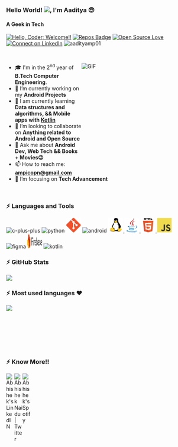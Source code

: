 ### Hello World! <img src="https://media.giphy.com/media/hvRJCLFzcasrR4ia7z/giphy.gif" width="25px">,  I'm Aaditya 😎
#### A Geek in Tech

[![Hello, Coder; Welcome!!](https://img.shields.io/badge/Hello,Coder!-Welcome-orange.svg?style=flat&logo=github)](https://github.com/aadityamp01/aadityamp01/) 
[![Repos Badge](https://badges.pufler.dev/repos/aadityamp01)](https://github.com/aadityamp01?tab=repositories)
[![Open Source Love](https://badges.frapsoft.com/os/v2/open-source.svg?v=103)](https://github.com/aadityamp01/Quick-Chat)
[![Connect on LinkedIn](https://img.shields.io/badge/--linkedin?label=LinkedIn&logo=LinkedIn&style=social)](https://www.linkedin.com/in/aadityampaithane/)
<a> <img src="https://komarev.com/ghpvc/?username=aadityamp01&label=Profile%20views&color=00ff00&style=flat-circle" alt="aadityamp01" /> </a>
<!-- [![Profile Visitors](https://visitor-badge.glitch.me/badge?page_id=aadityamp01.profileviews-badge)](https://github.com/aadityamp01) -->
<br>

<a href="https://github.com/aadityamp01/Flappy-Bird-Game" target="_blank"> <img align="right" height="300" width="300" alt="GIF" src="http://www.pcbheaven.com/opendir/images/thumbs/od_2858_1_1409410418.gif" /> </a>

<!--
**aadityamp01/aadityamp01** is a ✨ _special_ ✨ repository because its `README.md` (this file) appears on your GitHub profile.

Here are some ideas to get you started: -->

- 🎓 I'm in the 2<sup>nd</sup> year of **B.Tech Computer Engineering**.
- 🔭 I’m currently working on my **Android Projects**
- 🧠 I am currently learning **Data structures and algorithms, && Mobile apps with [Kotlin](https://kotlinlang.org/docs/android-overview.html)**
- 👯 I’m looking to collaborate on **Anything related to Android and Open Source**
- 💬 Ask me about **Android Dev, Web Tech && Books + Movies😉**
- 📫 How to reach me: **ampicopn@gmail.com**
- 🎯 I’m focusing on **Tech Advancement**
<!-- - 😄 Pronouns: ...
- ⚡ Fun fact:  -->

<br>

### :zap: Languages and Tools

<p align="left">
<img src="https://raw.githubusercontent.com/gilbarbara/logos/master/logos/c-plusplus.svg" alt="c-plus-plus" width="40" height="40"/>
<img src="https://github.com/gilbarbara/logos/blob/master/logos/python.svg" alt="python" width="40" height="40"/>
<img src="https://github.com/devicons/devicon/blob/master/icons/git/git-plain.svg" alt="git" width="40" height="40"/>
<img src="https://raw.githubusercontent.com/gilbarbara/logos/master/logos/android-icon.svg" alt="android" width="40" height="40"/>
<a href="https://www.linux.org/" target="_blank"> <img src="https://raw.githubusercontent.com/devicons/devicon/master/icons/linux/linux-original.svg" alt="linux" width="40" height="40"/> </a>
<a href="https://www.java.com" target="_blank"> <img src="https://raw.githubusercontent.com/devicons/devicon/master/icons/java/java-original.svg" alt="java" width="40" height="40"/> </a>
</a> <a href="https://www.w3.org/html/" target="_blank"> <img src="https://raw.githubusercontent.com/devicons/devicon/master/icons/html5/html5-original-wordmark.svg" alt="html5" width="40" height="40"/> </a>
</a> <a href="https://developer.mozilla.org/en-US/docs/Web/JavaScript" target="_blank"> <img src="https://raw.githubusercontent.com/devicons/devicon/master/icons/javascript/javascript-original.svg" alt="javascript" width="40" height="40"/> </a>
<img src="https://raw.githubusercontent.com/gilbarbara/logos/master/logos/figma.svg" alt="figma" width="40" height="40"/> 
<img src="https://raw.githubusercontent.com/gilbarbara/logos/master/logos/firebase.svg" alt="Firebase" width="40" height="40"/>
<img src="https://raw.githubusercontent.com/gilbarbara/logos/master/logos/kotlin.svg" alt="kotlin" widht="40" height="40" /></p>


### :zap: GitHub Stats
<!-- 
<img align="left" src="https://github-readme-stats.vercel.app/api?username=aadityamp01&count_private=true&hide_border=false&show_icons=true" />

<p>&nbsp;<img align="center" src="https://github-readme-stats.vercel.app/api?username=aadityamp01&show_icons=true&hide_border=true&show_owner=true&title_color=FFFF00&theme=dark&custom_title=नमस्ते 🙏 Programmers! &layout=compact" /><br>
-->
<img align="center" src="https://github-readme-streak-stats.herokuapp.com/?user=aadityamp01&theme=radical&custom_title=streak-stats&hide_border=true&layout=compact" /><br>
<!--
<img align="center" src="https://github-profile-summary-cards.vercel.app/api/cards/profile-details?username=aadityamp01&theme=dracula" /></p>

 -->
 
### :zap: Most used languages ❤️ 

<img align="left" src= "https://github-readme-stats.vercel.app/api/top-langs/?username=aadityamp01&layout=compact&hide=html&theme=highcontrast">
<!-- <a href="https://github.com/ryo-ma/github-profile-trophy" target="_blank">
    <img src= "https://github-profile-summary-cards.vercel.app/api/cards/repos-per-language?username=aadityamp01&theme=dracula" alt=""><br>
    <img src= "https://github-profile-summary-cards.vercel.app/api/cards/most-commit-language?username=aadityamp01&theme=dracula">
</a> -->



<br><br><br><br><br><br><br>

### :zap: Know More!! 

<a href="https://www.linkedin.com/in/aadityampaithane/">
  <img align="left" alt="Abhishek's LinkedIN" width="22px" src="https://raw.githubusercontent.com/peterthehan/peterthehan/master/assets/linkedin.svg" />
</a>
<a href="https://twitter.com/Aadityamp">
  <img align="left" alt="Abhishek Naidu | Twitter" width="22px" src="https://raw.githubusercontent.com/peterthehan/peterthehan/master/assets/twitter.svg" />
</a>
<a href="https://open.spotify.com/playlist/7tvThBtqgpVHeUX0oSerH9?si=16OYbBKkQDWsWPA0fpRGOA">
  <img align="left" alt="Abhishek's Spotify" width="22px" src="https://raw.githubusercontent.com/peterthehan/peterthehan/master/assets/spotify.svg" />
</a>
